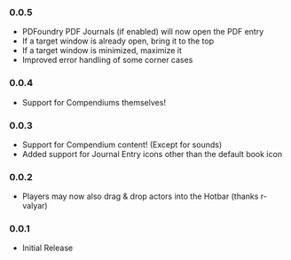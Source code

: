 ### 0.0.5
* PDFoundry PDF Journals (if enabled) will now open the PDF entry
* If a target window is already open, bring it to the top
* If a target window is minimized, maximize it
* Improved error handling of some corner cases

### 0.0.4
* Support for Compendiums themselves!

### 0.0.3
* Support for Compendium content! (Except for sounds)
* Added support for Journal Entry icons other than the default book icon

### 0.0.2
* Players may now also drag & drop actors into the Hotbar (thanks r-valyar)

### 0.0.1
* Initial Release
